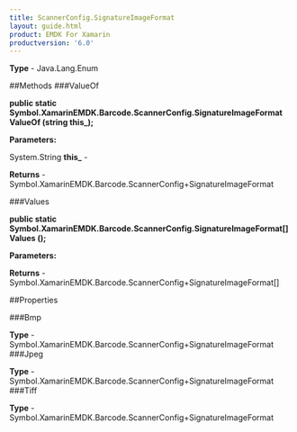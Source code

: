 ```yaml
---
title: ScannerConfig.SignatureImageFormat
layout: guide.html
product: EMDK For Xamarin 
productversion: '6.0' 
---
```


    

**Type** - Java.Lang.Enum

##Methods
###ValueOf

**public static Symbol.XamarinEMDK.Barcode.ScannerConfig.SignatureImageFormat ValueOf (string this_);**


        

**Parameters:**

System.String **this_**  - 
        

**Returns** - Symbol.XamarinEMDK.Barcode.ScannerConfig+SignatureImageFormat

###Values

**public static Symbol.XamarinEMDK.Barcode.ScannerConfig.SignatureImageFormat[] Values ();**


        

**Parameters:**

**Returns** - Symbol.XamarinEMDK.Barcode.ScannerConfig+SignatureImageFormat[]

##Properties

###Bmp

        

**Type** - Symbol.XamarinEMDK.Barcode.ScannerConfig+SignatureImageFormat
###Jpeg

        

**Type** - Symbol.XamarinEMDK.Barcode.ScannerConfig+SignatureImageFormat
###Tiff

        

**Type** - Symbol.XamarinEMDK.Barcode.ScannerConfig+SignatureImageFormat
